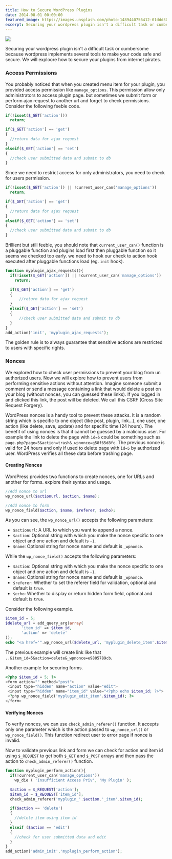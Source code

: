 ```yaml
---
title: How to Secure WordPress Plugins
date: 2014-08-01 00:00:00
featured_image: https://images.unsplash.com/photo-1489440756412-01ddd309b1a1?q=75&fm=jpg&w=1000&fit=max
excerpt: Securing your wordpress plugin isn't a difficult task or cumbersome because wordpress implements several tools to make your code safe and secure. We will exploore how to secure your plugins from internet pirates.
---
```


![](https://images.unsplash.com/photo-1489440756412-01ddd309b1a1?q=75&fm=jpg&w=1000&fit=max)

Securing your wordpress plugin isn't a difficult task or cumbersome because wordpress implements several tools to make your code safe and secure. We will exploore how to secure your plugins from internet pirates.

### Access Permissions

You probably noticed that when you created menu item for your plugin, you provided access permission like `manage_options`. This permission allow only administrators to access plugin page. but sometimes we submit form or perform ajax request to another url and forget to check permissions. Consider the following feeble code.

```php
if(!isset($_GET['action']))
  return;

if($_GET['action'] == 'get')
{
  //return data for ajax request
}
elseif($_GET['action'] == 'set')
{
  //check user submitted data and submit to db
}
```

Since we need to restrict access for only administrators, you need to check for users permission.

```php
if(!isset($_GET['action']) || !current_user_can('manage_options'))
  return;

if($_GET['action'] == 'get')
{
  //return data for ajax request
}
elseif($_GET['action'] == 'set')
{
  //check user submitted data and submit to db
}
```

Brillient but still feeble, you should note that `current_user_can()` function is a pluggable function and plugins load first then pluggable function so it seems we checked too early. we need to hook our check to action hook executed after pluggable functions load (eg. `init` hook).

```php
function myplugin_ajax_requests(){
  if(!isset($_GET['action']) || !current_user_can('manage_options'))
    return;

  if($_GET['action'] == 'get')
  {
      //return data for ajax request
  }
  elseif($_GET['action'] == 'set')
  {
      //check user submitted data and submit to db
  }
}
add_action('init', 'myplugin_ajax_requests');
```

The golden rule is to always guarantee that sensitive actions are restricted to users with specific rights.

### Nonces

We explored how to check user permissions to prevent your blog from un authorized users. Now we will explore how to prevent users from performing sensitive actions without attention. Imagine someone submit a comment or send a message containing a link that would delete a post on your blog (without nonces, you can guessed these links). If you logged in and clicked this link, the post will be deleted. We call this CSRF (Cross Site Request Forgery).

WordPress nonces is a handy tool to prevent these attacks. It is a random string which is specific to one object (like post, plugin, link...), one user, one action (like delete, save, update) and for specific time (24 hours). The benefit of using nonces is that it cannot be guessed by a malicious user. For example the link to delete the page with `id=5` could be something such as `page.php?page=5&action=trash&_wpnonce=g58f65d8fc`. The previous nonce is valid for 24 hours and only if used to delete page with `id=5` by authorized user. WordPress verifies all these data before trashing page.

#### Creating Nonces

WordPress provides two functions to create nonces, one for URLs and another for forms. explore their syntax and usage.

```php
//Add nonce to url
wp_nonce_url($actionurl, $action, $name);
```

```php
//Add nonce to form
wp_nonce_field($action, $name, $referer, $echo);
```

As you can see, the `wp_nonce_url()` accepts the following parameters:

- `$actionurl`: A URL to which you want to append a nonce.</li>
- `$action`: Optional string with which you make the nonce specific to one object and one action and default is `-1`.</li>
- `$name`: Optional string for nonce name and default is `_wpnonce`.</li>

While the `wp_nonce_field()` accepts the following parameters:

- `$action`: Optional string with which you make the nonce specific to one object and one action and default is `-1`.</li>
- `$name`: Optional string for nonce name and default is `_wpnonce`.</li>
- `$referer`: Whether to set the referer field for validation, optional and default is `true`.</li>
- `$echo`: Whether to display or return hidden form field, optional and default is `true`.</li>

Consider the following example.

```php
$item_id = 5;
$delete_url = add_query_arg(array(
       'item_id' => $item_id,
       'action' => 'delete'
));
echo "<a href='".wp_nonce_url($delete_url, 'myplugin_delete_item'.$item_id)."'>Item Five </a>";
```

The previous example will create link like that `..&item_id=5&action=delete&_wpnonce=e9805789cb`.

Another example for securing forms.

```php
<?php $item_id = 5; ?>
<form action="" method="post">
 <input type="hidden" name="action" value="edit">
 <input type="hidden" name="item_id" value="<?php echo $item_id; ?>">
 <?php wp_nonce_field('myplugin_edit_item'.$item_id); ?>
</form>
```

#### Verifying Nonces

To verify nonces, we can use `check_admin_referer()` function. It accepts only one parameter which is the action passed to `wp_nonce_url()` or `wp_nonce_field()`. This function redirect user to error page if nonce is invalid.

Now to validate previous link and form we can check for action and item id using `$_REQUEST` to get both `$_GET` and `$_POST` arrays and then pass the action to `check_admin_referer()` function.

```php
function myplugin_perform_action(){
  if(!current_user_can('manage_options'))
    wp_die ( 'Insufficient Access Priv', 'My Plugin' );

  $action = $_REQUEST['action'];
  $item_id = $_REQUEST['item_id'];
  check_admin_referer('myplugin_'.$action.'_item'.$item_id);

  if($action == 'delete')
  {
    //delete item using item id
  }
  elseif ($action == 'edit')
  {
    //check for user submitted data and edit
  }
}
add_action('admin_init','myplugin_perform_action');
```